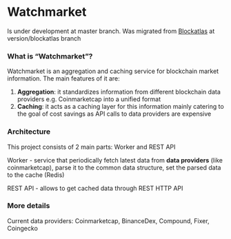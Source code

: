 # Watchmarket
Is under development at master branch. Was migrated from [Blockatlas](https://github.com/trustwallet/blockatlas) at version/blockatlas branch
### What is “Watchmarket”?
Watchmarket is an aggregation and caching service for blockchain market information. 
The main features of it are:
1. **Aggregation**: it standardizes information from different blockchain data providers e.g. Coinmarketcap into a unified format
2. **Caching**: it acts as a caching layer for this information mainly catering to the goal of cost savings as API calls to data providers are expensive

### Architecture

This project consists of 2 main parts: Worker and REST API 

Worker - service that periodically fetch latest data from **data providers** (like coinmarketcap), parse it to the common data structure, set the parsed data to the cache (Redis)

REST API - allows to get cached data through REST HTTP API

### More details

Current data providers: Coinmarketcap, BinanceDex, Compound, Fixer, Coingecko




